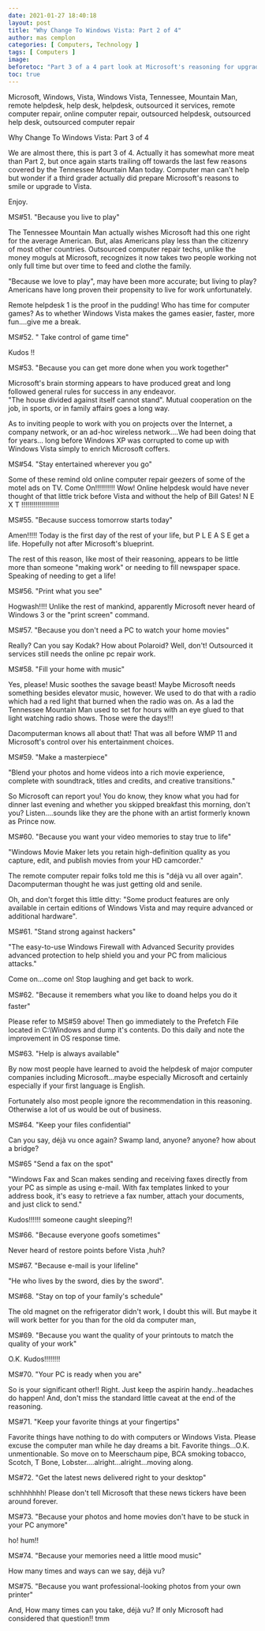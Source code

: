 ```yaml
---
date: 2021-01-27 18:40:18
layout: post
title: "Why Change To Windows Vista: Part 2 of 4"
author: mas cemplon
categories: [ Computers, Technology ]
tags: [ Computers ]
image:
beforetoc: "Part 3 of a 4 part look at Microsoft's reasoning for upgrading to Vista.  The Tennessee Mountain Man and Computerman found flawed reasoning more like that of a third grader. The last part will be published tomorrow.."
toc: true
---
```

Microsoft, Windows, Vista, Windows Vista, Tennessee, Mountain Man, remote helpdesk, help desk, helpdesk, outsourced it services, remote computer repair, online computer repair, outsourced helpdesk, outsourced help desk, outsourced computer repair



Why Change To Windows Vista:  Part 3 of 4

We are almost there, this is part 3 of 4.  Actually it has somewhat more meat than Part 2, but once again starts trailing off towards the last few reasons covered by the Tennessee Mountain Man today.  Computer man can't help but wonder if a third grader actually did prepare Microsoft's reasons to smile or upgrade to Vista.

Enjoy.

MS#51. "Because you live to play"

The Tennessee Mountain Man actually wishes Microsoft had this one right for the average American.  But, alas Americans play less than the citizenry of most other countries.  Outsourced computer repair techs, unlike the money moguls at Microsoft, recognizes it now takes two people working not only full time but over time to feed and clothe the family.

"Because we love to play", may have been more accurate; but living to play?  Americans have long proven their propensity to live for work unfortunately.

Remote helpdesk 1 is the proof in the pudding!  Who has time for computer games?  As to whether Windows Vista makes the games easier, faster, more fun....give me a break.

MS#52. " Take control of game time"

Kudos !!

MS#53. "Because you can get more done when you work together"

Microsoft's brain storming appears to have produced great and long followed general rules for success in any endeavor.  
"The house divided against itself cannot stand".  Mutual cooperation on the job, in sports, or in family affairs goes a long way.

As to inviting people to work with you on projects over the Internet, a company network, or an ad-hoc wireless network....We had been doing that for years... long before Windows XP was corrupted to come up with Windows Vista simply to enrich Microsoft coffers.

MS#54. "Stay entertained wherever you go"

Some of these remind old online computer repair geezers of some of the motel ads on TV.  Come On!!!!!!!!!!  Wow!  Online helpdesk would have never thought of that little trick before Vista and without the help of Bill Gates!  N E X T !!!!!!!!!!!!!!!!!!!

MS#55. "Because success tomorrow starts today"

Amen!!!!! Today is the first day of the rest of your life, but P L E A S E  get a life.  Hopefully not after Microsoft's blueprint.

The rest of this reason, like most of their reasoning, appears to be little more than someone "making work" or needing to fill newspaper space.  Speaking of needing to get a life!

MS#56. "Print what you see"

Hogwash!!!!  Unlike the rest of mankind, apparently Microsoft never heard of Windows 3 or the "print screen" command.

MS#57. "Because you don't need a PC to watch your home movies"

Really?  Can you say Kodak?  How about Polaroid?  Well, don't!  Outsourced it services still needs the online pc repair work.

MS#58. "Fill your home with music"

Yes, please!  Music soothes the savage beast!  Maybe Microsoft needs something besides elevator music, however.
We used to do that with a radio which had a red light that burned when the radio was on.  As a lad the Tennessee Mountain Man used to set for hours with an eye glued to that light watching radio shows.  Those were the days!!!

Dacomputerman knows all about that! That was all before WMP 11 and Microsoft's control over his entertainment choices.

MS#59. "Make a masterpiece"

"Blend your photos and home videos into a rich movie experience, complete with soundtrack, titles and credits, and creative transitions."

So Microsoft can report you!  You do know, they know what you had for dinner last evening and whether you skipped breakfast this morning, don't you?  Listen....sounds like they are the phone with an artist formerly known as Prince now.

MS#60. "Because you want your video memories to stay true to life"

"Windows Movie Maker lets you retain high-definition quality as you capture, edit, and publish movies from your HD camcorder."

The remote computer repair folks told me this is "déjà vu all over again".  Dacomputerman thought he was just getting old and senile.

Oh, and don't forget this little ditty:  "Some product features are only available in certain editions of Windows Vista and may require advanced or additional hardware".

MS#61. "Stand strong against hackers"

"The easy-to-use Windows Firewall with Advanced Security provides advanced protection to help shield you and your PC from malicious attacks."

Come on...come on!  Stop laughing and get back to work.

MS#62. "Because it remembers what you like to doand helps you do it faster"

Please refer to MS#59 above!  Then go immediately to the Prefetch File located in C:\\Windows and dump it's contents.  Do this daily and note the improvement in OS response time.

MS#63. "Help is always available"

By now most people have learned to avoid the helpdesk of major computer companies including Microsoft...maybe especially Microsoft and certainly especially if your first language is English.

Fortunately also most people ignore the recommendation in this reasoning.  Otherwise a lot of us would be out of business.

MS#64. "Keep your files confidential"

Can you say, déjà vu once again?  Swamp land, anyone?  anyone?  how about a bridge?

MS#65 "Send a fax on the spot"

"Windows Fax and Scan makes sending and receiving faxes directly from your PC as simple as using e-mail. With fax templates linked to your address book, it's easy to retrieve a fax number, attach your documents, and just click to send."

Kudos!!!!!!  someone caught sleeping?!

MS#66. "Because everyone goofs sometimes"

Never heard of restore points before Vista ,huh?

MS#67. "Because e-mail is your lifeline"

"He who lives by the sword, dies by the sword".

MS#68. "Stay on top of your family's schedule"

The old magnet on the refrigerator didn't work, I doubt this will.  But maybe it will work better for you than for the old da computer man,

MS#69. "Because you want the quality of your printouts to match the quality of your work"

O.K.  Kudos!!!!!!!!

MS#70. "Your PC is ready when you are"

So is your significant other!!  Right.  Just keep the aspirin handy...headaches do happen! And, don't miss the standard little caveat at the end of the reasoning.

MS#71. "Keep your favorite things at your fingertips"

Favorite things have nothing to do with computers or Windows Vista.
Please excuse the computer man while he day dreams a bit.  Favorite things...O.K. unmentionable.  So move on to Meerschaum pipe, BCA smoking tobacco, Scotch, T Bone, Lobster....alright...alright...moving along.

MS#72. "Get the latest news delivered right to your desktop"

schhhhhhh!  Please don't tell Microsoft that these news tickers have been around forever.

MS#73. "Because your photos and home movies don't have to be stuck in your PC anymore"

ho!  hum!!

MS#74. "Because your memories need a little mood music"

How many times and ways can we say, déjà vu?

MS#75. "Because you want professional-looking photos from your own printer"

And, How many times can you take, déjà vu?  If only Microsoft had considered that question!!
tmm

